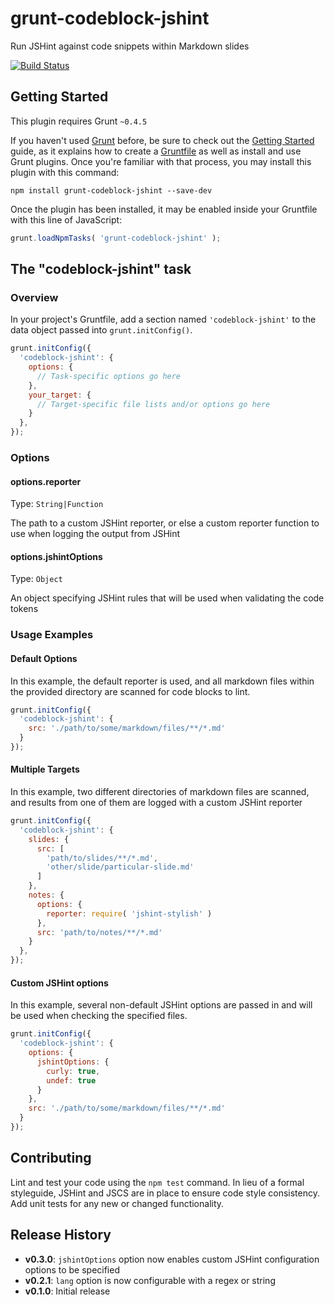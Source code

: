 # grunt-codeblock-jshint

Run JSHint against code snippets within Markdown slides

[![Build Status](https://travis-ci.org/kadamwhite/grunt-codeblock-jshint.svg)](https://travis-ci.org/kadamwhite/grunt-codeblock-jshint)

## Getting Started
This plugin requires Grunt `~0.4.5`

If you haven't used [Grunt](http://gruntjs.com/) before, be sure to check out the [Getting Started](http://gruntjs.com/getting-started) guide, as it explains how to create a [Gruntfile](http://gruntjs.com/sample-gruntfile) as well as install and use Grunt plugins. Once you're familiar with that process, you may install this plugin with this command:

```shell
npm install grunt-codeblock-jshint --save-dev
```

Once the plugin has been installed, it may be enabled inside your Gruntfile with this line of JavaScript:

```js
grunt.loadNpmTasks( 'grunt-codeblock-jshint' );
```

## The "codeblock-jshint" task

### Overview
In your project's Gruntfile, add a section named `'codeblock-jshint'` to the data object passed into `grunt.initConfig()`.

```js
grunt.initConfig({
  'codeblock-jshint': {
    options: {
      // Task-specific options go here
    },
    your_target: {
      // Target-specific file lists and/or options go here
    }
  },
});
```

### Options

#### options.reporter
Type: `String|Function`

The path to a custom JSHint reporter, or else a custom reporter function
to use when logging the output from JSHint

#### options.jshintOptions
Type: `Object`

An object specifying JSHint rules that will be used when validating the code tokens

### Usage Examples

#### Default Options
In this example, the default reporter is used, and all markdown files within
the provided directory are scanned for code blocks to lint.

```js
grunt.initConfig({
  'codeblock-jshint': {
    src: './path/to/some/markdown/files/**/*.md'
  }
});
```

#### Multiple Targets

In this example, two different directories of markdown files are scanned, and
results from one of them are logged with a custom JSHint reporter

```js
grunt.initConfig({
  'codeblock-jshint': {
    slides: {
      src: [
        'path/to/slides/**/*.md',
        'other/slide/particular-slide.md'
      ]
    },
    notes: {
      options: {
        reporter: require( 'jshint-stylish' )
      },
      src: 'path/to/notes/**/*.md'
    }
  },
});
```

#### Custom JSHint options
In this example, several non-default JSHint options are passed in and will be used when checking the specified files.

```js
grunt.initConfig({
  'codeblock-jshint': {
    options: {
      jshintOptions: {
        curly: true,
        undef: true
      }
    },
    src: './path/to/some/markdown/files/**/*.md'
  }
});
```

## Contributing

Lint and test your code using the `npm test` command. In lieu of a formal styleguide, JSHint and JSCS are in place to ensure code style consistency. Add unit tests for any new or changed functionality.

## Release History

- **v0.3.0**: `jshintOptions` option now enables custom JSHint configuration options to be specified
- **v0.2.1**: `lang` option is now configurable with a regex or string
- **v0.1.0**: Initial release
